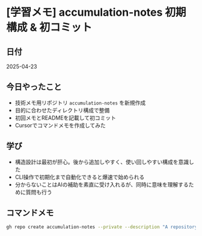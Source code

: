 # [学習メモ] accumulation-notes 初期構成 & 初コミット

## 日付  
2025-04-23

## 今日やったこと  
- 技術メモ用リポジトリ `accumulation-notes` を新規作成  
- 目的に合わせたディレクトリ構成で整備  
- 初回メモとREADMEを記載して初コミット
- Cursorでコマンドメモを作成してみた

## 学び  
- 構造設計は最初が肝心。後から追加しやすく、使い回しやすい構成を意識した  
- CLI操作で初期化まで自動化できると爆速で始められる
- 分からないことはAIの補助を素直に受け入れるが、同時に意味を理解するために質問も行う

## コマンドメモ
```bash
gh repo create accumulation-notes --private --description "A repository for accumulating daily technical learning notes and logs." --source=. --remote=origin --push
```
